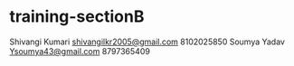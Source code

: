 # training-sectionB
Shivangi Kumari shivangilkr2005@gmail.com 8102025850
Soumya Yadav Ysoumya43@gmail.com 8797365409